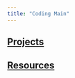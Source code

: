 ```yaml
---
title: "Coding Main"
---
```


## [Projects](projects/coding/coding_projects.md)


## [Resources](projects/coding/coding_resources.md)

